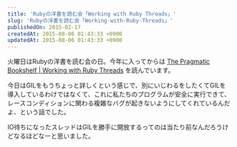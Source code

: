 ```yaml
---
title: 'Rubyの洋書を読む会「Working with Ruby Threads」'
slug: 'Rubyの洋書を読む会「Working-with-Ruby-Threads」'
publishedOn: 2015-02-17
createdAt: 2015-08-06 01:43:33 +0900
updatedAt: 2015-08-06 01:43:33 +0900
---
```

火曜日はRubyの洋書を読む会の日。今年に入ってからは [The Pragmatic Bookshelf | Working with Ruby Threads](https://pragprog.com/book/jsthreads/working-with-ruby-threads) を読んでいます。

今日はGILをもうちょっと詳しくという感じで、別にいじわるをしたくてGILを導入しているわけではなくて、これに私たちのプログラムが安全に実行できて、レースコンディションに関わる複雑なバグが起きないようにしてくれているんだよ、という話でした。

IO待ちになったスレッドはGILを勝手に開放するってのは当たり前なんだろうけどなるほどなーと思いました。
